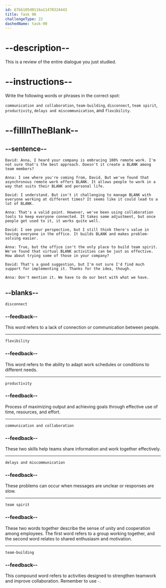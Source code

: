 ```yaml
---
id: 67bb105d0116a11470324443
title: Task 90
challengeType: 22
dashedName: task-90
---
```


<!-- REVIEW -->

# --description--

This is a review of the entire dialogue you just studied.

# --instructions--

Write the following words or phrases in the correct spot:

`communication and collaboration`, `team-building`, `disconnect`, `team spirit`, `productivity`, `delays and miscommunication`, and `flexibility`.

# --fillInTheBlank--

## --sentence--

`David: Anna, I heard your company is embracing 100% remote work. I'm not sure that's the best approach. Doesn't it create a BLANK among team members?`

`Anna: I see where you're coming from, David. But we've found that asynchronous remote work offers BLANK. It allows people to work in a way that suits their BLANK and personal life.`

`David: I understand. But isn't it challenging to manage BLANK with everyone working at different times? It seems like it could lead to a lot of BLANK.`

`Anna: That's a valid point. However, we've been using collaboration tools to keep everyone connected. It takes some adjustment, but once people get used to it, it works quite well.`

`David: I see your perspective, but I still think there's value in having everyone in the office. It builds BLANK and makes problem-solving easier.`

`Anna: True, but the office isn't the only place to build team spirit. We've found that virtual BLANK activities can be just as effective. How about trying some of those in your company?`

`David: That's a good suggestion, but I'm not sure I'd find much support for implementing it. Thanks for the idea, though.`

`Anna: Don't mention it. We have to do our best with what we have. ` 

## --blanks--

`disconnect`

### --feedback--

This word refers to a lack of connection or communication between people.

---

`flexibility`

### --feedback--

This word refers to the ability to adapt work schedules or conditions to different needs.

---

`productivity`

### --feedback--

Process of maximizing output and achieving goals through effective use of time, resources, and effort.

---

`communication and collaboration`

### --feedback--

These two skills help teams share information and work together effectively.

---

`delays and miscommunication`

### --feedback--

These problems can occur when messages are unclear or responses are slow.

---

`team spirit`

### --feedback--  

These two words together describe the sense of unity and cooperation among employees. The first word refers to a group working together, and the second word relates to shared enthusiasm and motivation.

---

`team-building`

### --feedback--  

This compound word refers to activities designed to strengthen teamwork and improve collaboration. Remember to use `-`.

